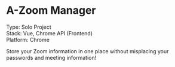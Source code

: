 # A-Zoom Manager
Type: Solo Project <br>
Stack: Vue, Chrome API (Frontend) <br>
Platform: Chrome <br>

Store your Zoom information in one place without misplacing your passwords and meeting information! 
